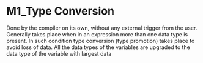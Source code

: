 # M1_Type Conversion
Done by the compiler on its own, without any external trigger from the user.
Generally takes place when in an expression more than one data type is present. In such condition type conversion (type promotion) takes place to avoid loss of data.
All the data types of the variables are upgraded to the data type of the variable with largest data
